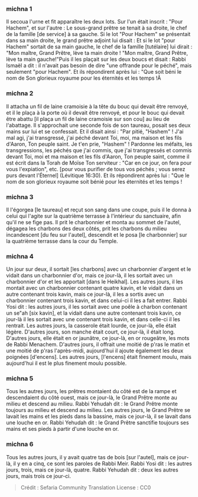
### michna 1
Il secoua l'urne et fit apparaître les deux lots. Sur l'un était inscrit : "Pour Hachem", et sur l'autre : Le sous-grand prêtre se tenait à sa droite, le chef de la famille [de service] à sa gauche. Si le lot "Pour Hachem" se présentait dans sa main droite, le grand prêtre adjoint lui disait : Et si le lot "pour Hachem" sortait de sa main gauche, le chef de la famille [tutélaire] lui dirait : "Mon maître, Grand Prêtre, lève ta main droite ! "Mon maître, Grand Prêtre, lève ta main gauche!"Puis il les plaçait sur les deux boucs et disait : Rabbi Ismaël a dit : il n'avait pas besoin de dire "une offrande pour le péché", mais seulement "pour Hachem". Et ils répondirent après lui : "Que soit béni le nom de Son glorieux royaume pour les éternités et les temps !Â

### michna 2
Il attacha un fil de laine cramoisie à la tête du bouc qui devait être renvoyé, et il le plaça à la porte où il devait être renvoyé, et pour le bouc qui devait être abattu [il plaça un fil de laine cramoisie sur son cou] au lieu de l'abattage. Il s'approchait une seconde fois de son taureau, posait ses deux mains sur lui et se confessait. Et il disait ainsi : "Par pitié, "Hashem" ! J'ai mal agi, j'ai transgressé, j'ai péché devant Toi, moi, ma maison et les fils d'Aaron, Ton peuple saint. Je t'en prie, "Hashem" ! Pardonne les méfaits, les transgressions, les péchés que j'ai commis, que j'ai transgressés et commis devant Toi, moi et ma maison et les fils d'Aaron, Ton peuple saint, comme il est écrit dans la Torah de Moïse Ton serviteur : "Car en ce jour, on fera pour vous l'expiation", etc. [pour vous purifier de tous vos péchés ; vous serez purs devant l'Éternel] (Lévitique 16:30). Et ils répondirent après lui : "Que le nom de son glorieux royaume soit bénié pour les éternités et les temps !

### michna 3
Il l'égorgea [le taureau] et reçut son sang dans une coupe, puis il le donna à celui qui l'agite sur la quatrième terrasse à l'intérieur du sanctuaire, afin qu'il ne se fige pas. Il prit le charbonnier et monta au sommet de l'autel, dégagea les charbons des deux côtés, prit les charbons du milieu incandescent [du feu sur l'autel], descendit et le posa [le charbonnier] sur la quatrième terrasse dans la cour du Temple.

### michna 4
Un jour sur deux, il sortait [les charbons] avec un charbonnier d'argent et le vidait dans un charbonnier d'or, mais ce jour-là, il les sortait avec un charbonnier d'or et les apportait [dans le Heikhal]. Les autres jours, il les montait avec un charbonnier contenant quatre kavin, et le vidait dans un autre contenant trois kavin, mais ce jour-là, il les a sortis avec un charbonnier contenant trois kavin, et dans celui-ci il les a fait entrer. Rabbi Yosi dit : les autres jours, il les sortait avec une poêle à charbon contenant un se"ah [six kavin], et la vidait dans une autre contenant trois kavin, ce jour-là il les sortait avec une contenant trois kavin, et dans celle-ci il les rentrait. Les autres jours, la casserole était lourde, ce jour-là, elle était légère. D'autres jours, son manche était court, ce jour-là, il était long. D'autres jours, elle était en or jaunâtre, ce jour-là, en or rougeâtre, les mots de Rabbi Menachem. D'autres jours, il offrait une moitié de p'ras le matin et une moitié de p'ras l'après-midi, aujourd'hui il ajoute également les deux poignées [d'encens]. Les autres jours, [l'encens] était finement moulu, mais aujourd'hui il est le plus finement moulu possible.

### michna 5
Tous les autres jours, les prêtres montaient du côté est de la rampe et descendaient du côté ouest, mais ce jour-là, le Grand Prêtre monte au milieu et descend au milieu. Rabbi Yehudah dit : le Grand Prêtre monte toujours au milieu et descend au milieu. Les autres jours, le Grand Prêtre se lavait les mains et les pieds dans la bassine, mais ce jour-là, il se lavait dans une louche en or. Rabbi Yehudah dit : le Grand Prêtre sanctifie toujours ses mains et ses pieds à partir d'une louche en or.

### michna 6
Tous les autres jours, il y avait quatre tas de bois [sur l'autel], mais ce jour-là, il y en a cinq, ce sont les paroles de Rabbi Meir. Rabbi Yosi dit : les autres jours, trois, mais ce jour-là, quatre. Rabbi Yehudah dit : deux les autres jours, mais trois ce jour-ci.

>Crédit : Sefaria Community Translation
>License : CC0
